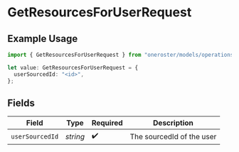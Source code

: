 # GetResourcesForUserRequest

## Example Usage

```typescript
import { GetResourcesForUserRequest } from "oneroster/models/operations";

let value: GetResourcesForUserRequest = {
  userSourcedId: "<id>",
};
```

## Fields

| Field                     | Type                      | Required                  | Description               |
| ------------------------- | ------------------------- | ------------------------- | ------------------------- |
| `userSourcedId`           | *string*                  | :heavy_check_mark:        | The sourcedId of the user |
